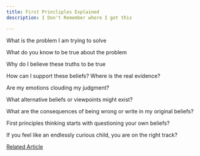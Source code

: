 ```yaml
---
title: First Princliples Explained
description: I Don't Remember where I got this

---
```



What is the problem I am trying to solve

What do you know to be true about the problem

Why do I believe these truths to be true

How can I support these beliefs? Where is the real evidence?

Are my emotions clouding my judgment?

What alternative beliefs or viewpoints might exist?

What are the consequences of being wrong or write in my original beliefs?

First principles thinking starts with questioning your own beliefs?

If you feel like an endlessly curious child, you are on the right track?


[Related Article](https://fs.blog/first-principles/)
